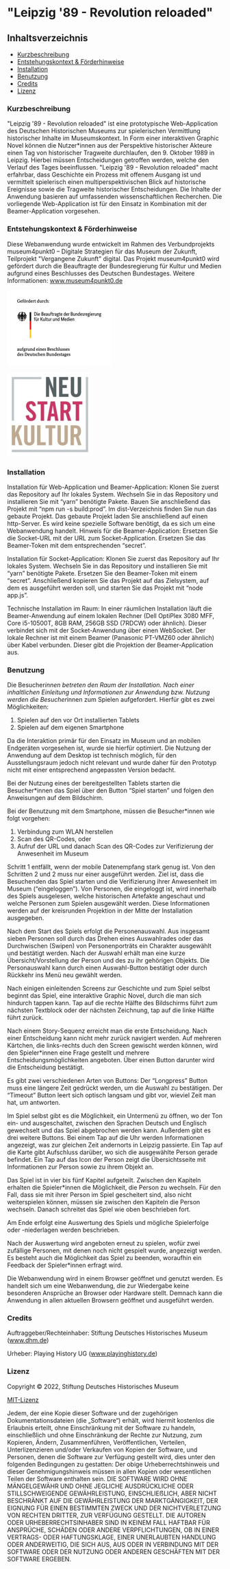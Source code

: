 # "Leipzig '89 - Revolution reloaded"


## Inhaltsverzeichnis
* [Kurzbeschreibung](#Kurzbeschreibung) 
* [Entstehungskontext & Förderhinweise](#Förderhinweis)
* [Installation](#Installation)
* [Benutzung](#Benutzung)
* [Credits](#Credits)
* [Lizenz](#Lizenz)


### Kurzbeschreibung ###

"Leipzig '89 - Revolution reloaded" ist eine prototypische Web-Application des Deutschen Historischen Museums zur spielerischen Vermittlung historischer Inhalte im Museumskontext. In Form einer interaktiven Graphic Novel können die Nutzer*innen aus der Perspektive historischer Akteure einen Tag von historischer Tragweite durchlaufen, den 9. Oktober 1989 in Leipzig. Hierbei müssen Entscheidungen getroffen werden, welche den Verlauf des Tages beeinflussen. "Leipzig '89 - Revolution reloaded" macht erfahrbar, dass Geschichte ein Prozess mit offenem Ausgang ist und vermittelt spielerisch einen multiperspektivischen Blick auf historische Ereignisse sowie die Tragweite historischer Entscheidungen. Die Inhalte der Anwendung basieren auf umfassenden wissenschaftlichen Recherchen. Die vorliegende Web-Application ist für den Einsatz in Kombination mit der Beamer-Application vorgesehen.


### Entstehungskontext & Förderhinweise ###

Diese Webanwendung wurde entwickelt im Rahmen des Verbundprojekts museum4punkt0 – Digitale Strategien für das Museum der Zukunft, Teilprojekt "Vergangene Zukunft" digital. Das Projekt museum4punkt0 wird gefördert durch die Beauftragte der Bundesregierung für Kultur und Medien aufgrund eines Beschlusses des Deutschen Bundestages. Weitere Informationen: www.museum4punkt0.de

![Logo: BKM](https://github.com/museum4punkt0/media_storage/blob/2c46af6cb625a2560f39b01ecb8c4c360733811c/BKM_Fz_2017_Web_de.gif)

![NeustartKultur](https://github.com/museum4punkt0/Object-by-Object/blob/22f4e86d4d213c87afdba45454bf62f4253cada1/04%20Logos/BKM_Neustart_Kultur_Wortmarke_pos_RGB_RZ_web.jpg)


### Installation ###
Installation für Web-Application und Beamer-Application: 
Klonen Sie zuerst das Repository auf Ihr lokales System. Wechseln Sie in das Repository und installieren Sie mit “yarn” benötigte Pakete. Bauen Sie anschließend das Projekt mit “npm run -s build:prod”. Im dist-Verzeichnis finden Sie nun das gebaute Projekt. Das gebaute Projekt laden Sie anschließend auf einen http-Server. 
Es wird keine spezielle Software benötigt, da es sich um eine Webanwendung handelt. 
Hinweis für die Beamer-Application: Ersetzen Sie die Socket-URL mit der URL zum Socket-Application. Ersetzen Sie das Beamer-Token mit dem entsprechenden “secret”. 

Installation für Socket-Application: 
Klonen Sie zuerst das Repository auf Ihr lokales System. Wechseln Sie in das Repository und installieren Sie mit “yarn” benötigte Pakete. Ersetzen Sie den Beamer-Token mit einem “secret”. Anschließend kopieren Sie das Projekt auf das Zielsystem, auf dem es ausgeführt werden soll, und starten Sie das Projekt mit “node app.js”.

Technische Installation im Raum: 
In einer räumlichen Installation läuft die Beamer-Anwendung auf einem lokalen Rechner (Dell OptiPlex 3080 MFF, Core i5-10500T, 8GB RAM, 256GB SSD (7RDCW) oder ähnlich). Dieser verbindet sich mit der Socket-Anwendung über einen WebSocket. Der lokale Rechner ist mit einem Beamer (Panasonic PT-VMZ60 oder ähnlich) über Kabel verbunden. Dieser gibt die Projektion der Beamer-Application aus. 


### Benutzung ###
Die Besucher*innen betreten den Raum der Installation. Nach einer inhaltlichen Einleitung und Informationen zur Anwendung bzw. Nutzung werden die Besucher*innen zum Spielen aufgefordert. Hierfür gibt es zwei Möglichkeiten: 
1. Spielen auf den vor Ort installierten Tablets
2. Spielen auf dem eigenen Smartphone

Da die Interaktion primär für den Einsatz im Museum und an mobilen Endgeräten vorgesehen ist, wurde sie hierfür optimiert. Die Nutzung der Anwendung auf dem Desktop ist technisch möglich, für den Ausstellungsraum jedoch nicht relevant und wurde daher für den Prototyp nicht mit einer entsprechend angepassten Version bedacht.

Bei der Nutzung eines der bereitgestellten Tablets starten die Besucher*innen das Spiel über den Button “Spiel starten” und folgen den Anweisungen auf dem Bildschirm.

Bei der Benutzung mit dem Smartphone, müssen die Besucher*innen wie folgt vorgehen:

1. Verbindung zum WLAN herstellen
2. Scan des QR-Codes, oder
3. Aufruf der URL und danach Scan des QR-Codes zur Verifizierung der Anwesenheit im Museum

Schritt 1 entfällt, wenn der mobile Datenempfang stark genug ist. Von den Schritten 2 und 2 muss nur einer ausgeführt werden. Ziel ist, dass die Besuchenden das Spiel starten und die Verifizierung ihrer Anwesenheit im Museum (“eingeloggen”). Von Personen, die eingeloggt ist, wird innerhalb des Spiels ausgelesen, welche historischen Artefakte angeschaut und welche Personen zum Spielen ausgewählt werden. Diese Informationen werden auf der kreisrunden Projektion in der Mitte der Installation ausgegeben.

Nach dem Start des Spiels erfolgt die Personenauswahl. Aus insgesamt sieben Personen soll durch das Drehen eines Auswahlrades oder das Durchwischen (Swipen) von Personenporträts ein Charakter ausgewählt und bestätigt werden. Nach der Auswahl erhält man eine kurze Übersicht/Vorstellung der Person und des zu ihr gehörigen Objekts. Die Personauswahl kann durch einen Auswahl-Button bestätigt oder durch Rückkehr ins Menü neu gewählt werden.

Nach einigen einleitenden Screens zur Geschichte und zum Spiel selbst beginnt das Spiel, eine interaktive Graphic Novel, durch die man sich hindurch tappen kann. Tap auf die rechte Hälfte des Bildschirms führt zum nächsten Textblock oder der nächsten Zeichnung, tap auf die linke Hälfte führt zurück. 

Nach einem Story-Sequenz erreicht man die erste Entscheidung. Nach einer Entscheidung kann nicht mehr zurück navigiert werden. Auf mehreren Kärtchen, die links-rechts duch den Screen gewischt werden können, wird den Spieler*innen eine Frage gestellt und mehrere Entscheidungsmöglichkeiten angeboten. Über einen Button darunter wird die Entscheidung bestätigt.

Es gibt zwei verschiedenen Arten von Buttons: Der “Longpress” Button muss eine längere Zeit gedrückt werden, um die Auswahl zu bestätigen. Der “Timeout” Button leert sich optisch langsam und gibt vor, wieviel Zeit man hat, um antworten.

Im Spiel selbst gibt es die Möglichkeit, ein Untermenü zu öffnen, wo der Ton ein- und ausgeschaltet, zwischen den Sprachen Deutsch und Englisch gewechselt und das Spiel abgebrochen werden kann. Außerdem gibt es drei weitere Buttons. Bei einem Tap auf die Uhr werden Informationen angezeigt, was zur gleichen Zeit andernorts in Leipzig passierte. Ein Tap auf die Karte gibt Aufschluss darüber, wo sich die ausgewählte Person gerade befindet. Ein Tap auf das Icon der Person zeigt die Übersichtsseite mit Informationen zur Person sowie zu ihrem Objekt an.

Das Spiel ist in vier bis fünf Kapitel aufgeteilt. Zwischen den Kapiteln erhalten die Spieler*innen die Möglichkeit, die Person zu wechseln. Für den Fall, dass sie mit ihrer Person im Spiel gescheitert sind, also nicht weiterspielen können, müssen sie zwischen den Kapiteln die Person wechseln. Danach schreitet das Spiel wie oben beschrieben fort.

Am Ende erfolgt eine Auswertung des Spiels und mögliche Spielerfolge oder -niederlagen werden beschrieben.

Nach der Auswertung wird angeboten erneut zu spielen, wofür zwei zufällige Personen, mit denen noch nicht gespielt wurde, angezeigt werden. Es besteht auch die Möglichkeit das Spiel zu beenden, woraufhin ein Feedback der Spieler*innen erfragt wird.

Die Webanwendung wird in einem Browser geöffnet und genutzt werden. Es handelt sich um eine Webanwendung, die zur Wiedergabe keine besonderen Ansprüche an Browser oder Hardware stellt. Demnach kann die Anwendung in allen aktuellen Browsern geöffnet und ausgeführt werden. 


### Credits ###
Auftraggeber/Rechteinhaber: Stiftung Deutsches Historisches Museum (www.dhm.de)

Urheber: Playing History UG (www.playinghistory.de)

### Lizenz ###
Copyright © 2022, Stiftung Deutsches Historisches Museum 

[MIT-Lizenz](https://github.com/museum4punkt0/Leipzig-89-Revolution-reloaded/blob/main/Game%20Application/LICENSE)

Jedem, der eine Kopie dieser Software und der zugehörigen Dokumentationsdateien (die „Software“) erhält, wird hiermit kostenlos die Erlaubnis erteilt, ohne Einschränkung mit der Software zu handeln, einschließlich und ohne Einschränkung der Rechte zur Nutzung, zum Kopieren, Ändern, Zusammenführen, Veröffentlichen, Verteilen, Unterlizenzieren und/oder Verkaufen von Kopien der Software, und Personen, denen die Software zur Verfügung gestellt wird, dies unter den folgenden Bedingungen zu gestatten:
Der obige Urheberrechtshinweis und dieser Genehmigungshinweis müssen in allen Kopien oder wesentlichen Teilen der Software enthalten sein.
DIE SOFTWARE WIRD OHNE MÄNGELGEWÄHR UND OHNE JEGLICHE AUSDRÜCKLICHE ODER STILLSCHWEIGENDE GEWÄHRLEISTUNG, EINSCHLIEẞLICH, ABER NICHT BESCHRÄNKT AUF DIE GEWÄHRLEISTUNG DER MARKTGÄNGIGKEIT, DER EIGNUNG FÜR EINEN BESTIMMTEN ZWECK UND DER NICHTVERLETZUNG VON RECHTEN DRITTER, ZUR VERFÜGUNG GESTELLT. DIE AUTOREN ODER URHEBERRECHTSINHABER SIND IN KEINEM FALL HAFTBAR FÜR ANSPRÜCHE, SCHÄDEN ODER ANDERE VERPFLICHTUNGEN, OB IN EINER VERTRAGS- ODER HAFTUNGSKLAGE, EINER UNERLAUBTEN HANDLUNG ODER ANDERWEITIG, DIE SICH AUS, AUS ODER IN VERBINDUNG MIT DER SOFTWARE ODER DER NUTZUNG ODER ANDEREN GESCHÄFTEN MIT DER SOFTWARE ERGEBEN.

